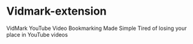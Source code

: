 # Vidmark-extension
VidMark YouTube Video Bookmarking Made Simple Tired of losing your place in YouTube videos
